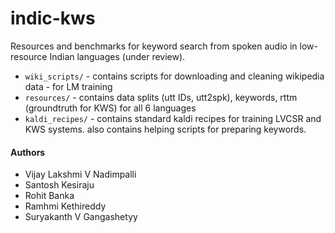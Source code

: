 # indic-kws
Resources and benchmarks for keyword search from spoken audio in low-resource Indian languages (under review).

* `wiki_scripts/` - contains scripts for downloading and cleaning wikipedia data - for LM training
* `resources/` - contains data splits (utt IDs, utt2spk), keywords, rttm (groundtruth for KWS) for all 6 languages
* `kaldi_recipes/` - contains standard kaldi recipes for training LVCSR and KWS systems. also contains helping scripts for preparing keywords.



#### Authors
* Vijay Lakshmi V Nadimpalli
* Santosh Kesiraju
* Rohit Banka
* Ramhmi Kethireddy
* Suryakanth V Gangashetyy
